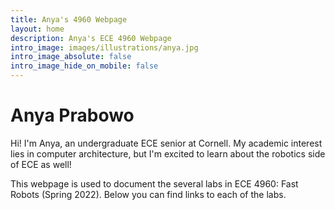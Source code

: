 ```yaml
---
title: Anya's 4960 Webpage
layout: home
description: Anya's ECE 4960 Webpage
intro_image: images/illustrations/anya.jpg
intro_image_absolute: false
intro_image_hide_on_mobile: false
---
```


# Anya Prabowo

Hi! I'm Anya, an undergraduate ECE senior at Cornell. My academic interest lies in computer architecture, but I'm excited to learn about the robotics side of ECE as well!

This webpage is used to document the several labs in ECE 4960: Fast Robots (Spring 2022). Below you can find links to each of the labs.